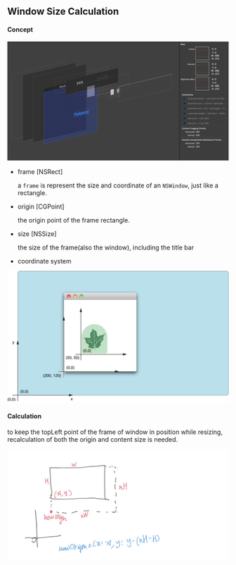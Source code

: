 
## Window Size Calculation


#### Concept

![](./assets/layer_view.jpg)

- frame [NSRect]

    a `frame` is represent the size and coordinate of an `NSWindow`, just like a rectangle.

- origin [CGPoint]
    
    the origin point of the frame rectangle.
    
- size [NSSize]

    the size of the frame(also the window), including the title bar
    
- coordinate system

![](./assets/window_coordinate_2x.png)

#### Calculation

to keep the topLeft point of the frame of window in position while resizing, recalculation of both the origin and content size is needed.

![](./assets/calc.jpeg)
